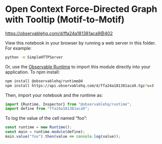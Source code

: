 # Open Context Force-Directed Graph with Tooltip (Motif-to-Motif)

https://observablehq.com/d/ffa24a181381aca9@402

View this notebook in your browser by running a web server in this folder. For
example:

~~~sh
python -m SimpleHTTPServer
~~~

Or, use the [Observable Runtime](https://github.com/observablehq/runtime) to
import this module directly into your application. To npm install:

~~~sh
npm install @observablehq/runtime@4
npm install https://api.observablehq.com/d/ffa24a181381aca9.tgz?v=3
~~~

Then, import your notebook and the runtime as:

~~~js
import {Runtime, Inspector} from "@observablehq/runtime";
import define from "ffa24a181381aca9";
~~~

To log the value of the cell named “foo”:

~~~js
const runtime = new Runtime();
const main = runtime.module(define);
main.value("foo").then(value => console.log(value));
~~~
